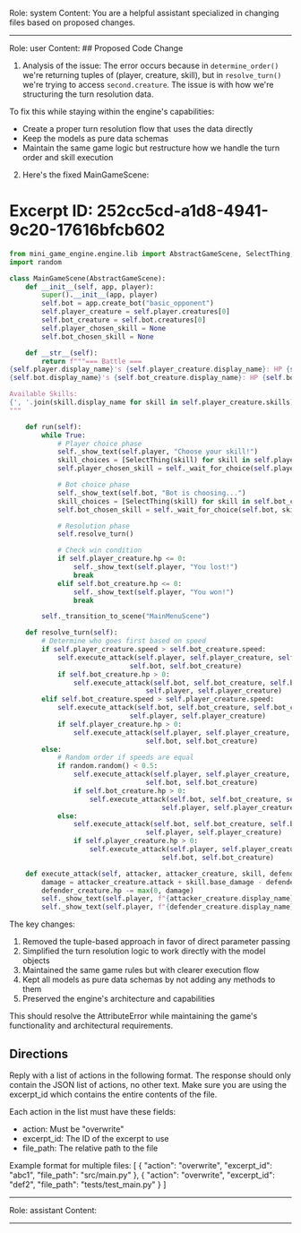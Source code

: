 Role: system
Content: You are a helpful assistant specialized in changing files based on proposed changes.
__________________
Role: user
Content: ## Proposed Code Change
1. Analysis of the issue:
The error occurs because in `determine_order()` we're returning tuples of (player, creature, skill), but in `resolve_turn()` we're trying to access `second.creature`. The issue is with how we're structuring the turn resolution data.

To fix this while staying within the engine's capabilities:
- Create a proper turn resolution flow that uses the data directly
- Keep the models as pure data schemas
- Maintain the same game logic but restructure how we handle the turn order and skill execution

2. Here's the fixed MainGameScene:

# Excerpt ID: 252cc5cd-a1d8-4941-9c20-17616bfcb602
```python main_game/scenes/main_game_scene.py
from mini_game_engine.engine.lib import AbstractGameScene, SelectThing, Button
import random

class MainGameScene(AbstractGameScene):
    def __init__(self, app, player):
        super().__init__(app, player)
        self.bot = app.create_bot("basic_opponent")
        self.player_creature = self.player.creatures[0]
        self.bot_creature = self.bot.creatures[0]
        self.player_chosen_skill = None
        self.bot_chosen_skill = None

    def __str__(self):
        return f"""=== Battle ===
{self.player.display_name}'s {self.player_creature.display_name}: HP {self.player_creature.hp}/{self.player_creature.max_hp}
{self.bot.display_name}'s {self.bot_creature.display_name}: HP {self.bot_creature.hp}/{self.bot_creature.max_hp}

Available Skills:
{', '.join(skill.display_name for skill in self.player_creature.skills)}
"""

    def run(self):
        while True:
            # Player choice phase
            self._show_text(self.player, "Choose your skill!")
            skill_choices = [SelectThing(skill) for skill in self.player_creature.skills]
            self.player_chosen_skill = self._wait_for_choice(self.player, skill_choices).thing

            # Bot choice phase
            self._show_text(self.bot, "Bot is choosing...")
            skill_choices = [SelectThing(skill) for skill in self.bot_creature.skills]
            self.bot_chosen_skill = self._wait_for_choice(self.bot, skill_choices).thing

            # Resolution phase
            self.resolve_turn()

            # Check win condition
            if self.player_creature.hp <= 0:
                self._show_text(self.player, "You lost!")
                break
            elif self.bot_creature.hp <= 0:
                self._show_text(self.player, "You won!")
                break

        self._transition_to_scene("MainMenuScene")

    def resolve_turn(self):
        # Determine who goes first based on speed
        if self.player_creature.speed > self.bot_creature.speed:
            self.execute_attack(self.player, self.player_creature, self.player_chosen_skill, 
                              self.bot, self.bot_creature)
            if self.bot_creature.hp > 0:
                self.execute_attack(self.bot, self.bot_creature, self.bot_chosen_skill,
                                  self.player, self.player_creature)
        elif self.bot_creature.speed > self.player_creature.speed:
            self.execute_attack(self.bot, self.bot_creature, self.bot_chosen_skill,
                              self.player, self.player_creature)
            if self.player_creature.hp > 0:
                self.execute_attack(self.player, self.player_creature, self.player_chosen_skill,
                                  self.bot, self.bot_creature)
        else:
            # Random order if speeds are equal
            if random.random() < 0.5:
                self.execute_attack(self.player, self.player_creature, self.player_chosen_skill,
                                  self.bot, self.bot_creature)
                if self.bot_creature.hp > 0:
                    self.execute_attack(self.bot, self.bot_creature, self.bot_chosen_skill,
                                      self.player, self.player_creature)
            else:
                self.execute_attack(self.bot, self.bot_creature, self.bot_chosen_skill,
                                  self.player, self.player_creature)
                if self.player_creature.hp > 0:
                    self.execute_attack(self.player, self.player_creature, self.player_chosen_skill,
                                      self.bot, self.bot_creature)

    def execute_attack(self, attacker, attacker_creature, skill, defender, defender_creature):
        damage = attacker_creature.attack + skill.base_damage - defender_creature.defense
        defender_creature.hp -= max(0, damage)
        self._show_text(self.player, f"{attacker_creature.display_name} used {skill.display_name}!")
        self._show_text(self.player, f"{defender_creature.display_name} took {damage} damage!")
```

The key changes:
1. Removed the tuple-based approach in favor of direct parameter passing
2. Simplified the turn resolution logic to work directly with the model objects
3. Maintained the same game rules but with clearer execution flow
4. Kept all models as pure data schemas by not adding any methods to them
5. Preserved the engine's architecture and capabilities

This should resolve the AttributeError while maintaining the game's functionality and architectural requirements.

## Directions
Reply with a list of actions in the following format. The response should only contain the JSON list of actions, no other text.
Make sure you are using the excerpt_id which contains the entire contents of the file.

Each action in the list must have these fields:
- action: Must be "overwrite"
- excerpt_id: The ID of the excerpt to use
- file_path: The relative path to the file

Example format for multiple files:
[
    {
        "action": "overwrite",
        "excerpt_id": "abc1",
        "file_path": "src/main.py"
    },
    {
        "action": "overwrite",
        "excerpt_id": "def2",
        "file_path": "tests/test_main.py"
    }
]
__________________
Role: assistant
Content: 
__________________
